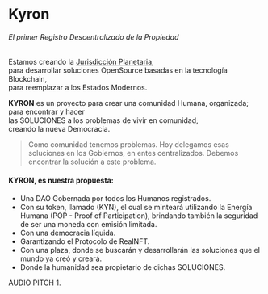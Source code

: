 # Kyron
###### El primer Registro Descentralizado de la Propiedad

Estamos creando la [Jurisdicción Planetaria](http://https://sites.google.com/d/1GQBWcyLo5uRaDadautVt_adbMmiR6NGT/p/1rDSsdfCuTIxZloFku8YQMLzMmbUQ8JdR/edit "Jurisdicción Planetaria"),  
para desarrollar soluciones OpenSource basadas en la tecnología Blockchain,  
para reemplazar a los Estados Modernos.  

**KYRON** es un proyecto para crear una comunidad Humana, organizada;  
para encontrar y hacer  
las SOLUCIONES a los problemas de vivir en comunidad,  
creando la nueva Democracia.  
  

> Como comunidad tenemos problemas. Hoy delegamos esas soluciones en los Gobiernos, en entes centralizados. Debemos encontrar la solución a este problema.

#### KYRON, es nuestra propuesta:
- Una DAO Gobernada por todos los Humanos registrados.
- Con su token, llamado (KYN), el cual se minteará utilizando la Energía Humana (POP - Proof of Participation), brindando también la seguridad de ser una moneda con emisión limitada.
- Con una democracia líquida.
- Garantizando el Protocolo de RealNFT.
- Con una plaza, donde se buscarán y desarrollarán las soluciones que el mundo ya creó y creará.
- Donde la humanidad sea propietario de dichas SOLUCIONES.


AUDIO PITCH 1.
